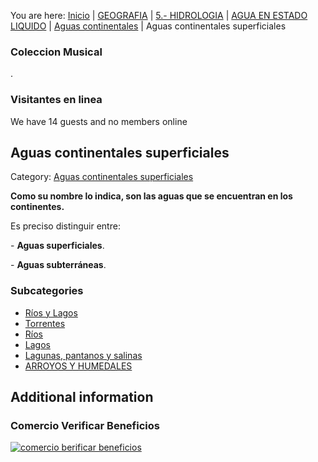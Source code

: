 You are here: [Inicio](http://descubrircorrientes.com.ar/2012/) | [GEOGRAFIA](http://descubrircorrientes.com.ar/2012/index.php/410-geografia) | [5.- HIDROLOGIA](http://descubrircorrientes.com.ar/2012/index.php/417-geografia/5-hidrologia) | [AGUA EN ESTADO LIQUIDO](http://descubrircorrientes.com.ar/2012/index.php/1488-geografia/5-hidrologia/agua-en-estado-liquido) | [Aguas continentales](http://descubrircorrientes.com.ar/2012/index.php/1533-geografia/5-hidrologia/agua-en-estado-liquido/aguas-continentales) | Aguas continentales superficiales

### Coleccion Musical

.

### Visitantes en linea

We have 14 guests and no members online

## Aguas continentales superficiales

Category: [Aguas continentales superficiales](http://descubrircorrientes.com.ar/2012/index.php/1534-geografia/5-hidrologia/agua-en-estado-liquido/aguas-continentales/aguas-continentales-superficiales)

**Como su nombre lo indica, son las aguas que se encuentran en los continentes.**

Es preciso distinguir entre:

\- **Aguas superficiales**.

\- **Aguas subterráneas**.

### Subcategories

-   [Ríos y Lagos](http://descubrircorrientes.com.ar/2012/index.php/1535-geografia/5-hidrologia/agua-en-estado-liquido/aguas-continentales/aguas-continentales-superficiales/rios-y-lagos)
-   [Torrentes](http://descubrircorrientes.com.ar/2012/index.php/1536-geografia/5-hidrologia/agua-en-estado-liquido/aguas-continentales/aguas-continentales-superficiales/torrentes)
-   [Ríos](http://descubrircorrientes.com.ar/2012/index.php/1537-geografia/5-hidrologia/agua-en-estado-liquido/aguas-continentales/aguas-continentales-superficiales/rios)
-   [Lagos](http://descubrircorrientes.com.ar/2012/index.php/1538-geografia/5-hidrologia/agua-en-estado-liquido/aguas-continentales/aguas-continentales-superficiales/lagos)
-   [Lagunas, pantanos y salinas](http://descubrircorrientes.com.ar/2012/index.php/1539-geografia/5-hidrologia/agua-en-estado-liquido/aguas-continentales/aguas-continentales-superficiales/lagunas-pantanos-y-salinas)
-   [ARROYOS Y HUMEDALES](http://descubrircorrientes.com.ar/2012/index.php/1540-geografia/5-hidrologia/agua-en-estado-liquido/aguas-continentales/aguas-continentales-superficiales/arroyos-y-humedales)

## Additional information

### Comercio Verificar Beneficios

[![comercio berificar beneficios](http://descubrircorrientes.com.ar/2012/index.php/1534-geografia/5-hidrologia/agua-en-estado-liquido/aguas-continentales/images/botones_beneficios/comercio_berificar_beneficios.png)](http://descubrircomercio.zapto.org/)